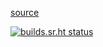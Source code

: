 [source](https://git.sr.ht/~nedia/covenant-talent)

[![builds.sr.ht status](https://builds.sr.ht/~nedia/covenant-talent/commits/develop/.build.yml.svg)](https://builds.sr.ht/~nedia/covenant-talent/commits/develop/.build.yml?)
